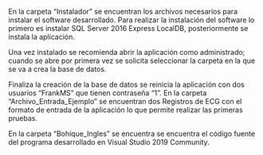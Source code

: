 En la carpeta “Instalador” se encuentran los archivos necesarios para instalar el software desarrollado. Para realizar la instalación del software lo primero es instalar SQL Server 2016 Express LocalDB, posteriormente se instala la aplicación. 


Una vez instalado se recomienda abrir la aplicación como administrado; cuando se abre por primera vez se solicita seleccionar la carpeta en la que se va a crea la base de datos. 


Finaliza la creación de la base de datos se reinicia la aplicación con dos usuarios “FrankMS” que tienen contraseña “1”.
En la carpeta “Archivo_Entrada_Ejemplo” se encuentran dos Registros de ECG con el formato de entrada de la aplicación lo que permite realizar las primeras pruebas.


En la carpeta “Bohíque_Ingles” se encuentra se encuentra el código fuente del programa desarrollado en Visual Studio 2019 Community.

 
